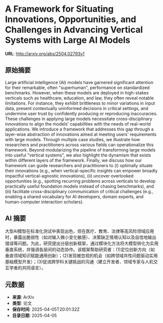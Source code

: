 # A Framework for Situating Innovations, Opportunities, and Challenges in Advancing Vertical Systems with Large AI Models

**URL**: http://arxiv.org/abs/2504.02793v1

## 原始摘要

Large artificial intelligence (AI) models have garnered significant attention
for their remarkable, often "superhuman", performance on standardized
benchmarks. However, when these models are deployed in high-stakes verticals
such as healthcare, education, and law, they often reveal notable limitations.
For instance, they exhibit brittleness to minor variations in input data,
present contextually uninformed decisions in critical settings, and undermine
user trust by confidently producing or reproducing inaccuracies. These
challenges in applying large models necessitate cross-disciplinary innovations
to align the models' capabilities with the needs of real-world applications. We
introduce a framework that addresses this gap through a layer-wise abstraction
of innovations aimed at meeting users' requirements with large models. Through
multiple case studies, we illustrate how researchers and practitioners across
various fields can operationalize this framework. Beyond modularizing the
pipeline of transforming large models into useful "vertical systems", we also
highlight the dynamism that exists within different layers of the framework.
Finally, we discuss how our framework can guide researchers and practitioners
to (i) optimally situate their innovations (e.g., when vertical-specific
insights can empower broadly impactful vertical-agnostic innovations), (ii)
uncover overlooked opportunities (e.g., spotting recurring problems across
verticals to develop practically useful foundation models instead of chasing
benchmarks), and (iii) facilitate cross-disciplinary communication of critical
challenges (e.g., enabling a shared vocabulary for AI developers, domain
experts, and human-computer interaction scholars).


## AI 摘要

大型AI模型在标准化测试中表现出色，但在医疗、教育、法律等高风险领域应用时，暴露出脆弱性（如对输入微小变化敏感）、决策缺乏情境认知以及自信地输出错误等问题。为此，研究提出分层创新框架，通过模块化方法将大模型转化为实用垂直系统，并强调各层间的动态协作。该框架帮助研究者：(1)定位创新方向（如垂直领域知识赋能通用创新）；(2)发现被忽视的机会（如跨领域共性问题驱动实用基础模型开发）；(3)促进跨学科关键挑战的沟通（建立开发者、领域专家与人机交互学者的共同语言）。

## 元数据

- **来源**: ArXiv
- **类型**: 论文
- **保存时间**: 2025-04-05T20:01:32Z
- **目录日期**: 2025-04-05

